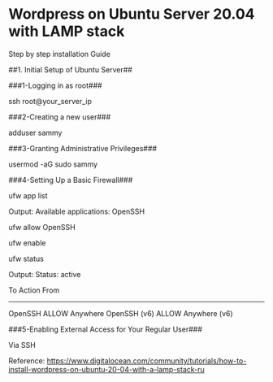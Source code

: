 # Wordpress on Ubuntu Server 20.04 with LAMP stack
Step by step installation Guide

##1. Initial Setup of Ubuntu Server##

###1-Logging in as root###

ssh root@your_server_ip

###2-Creating a new user###

adduser sammy

###3-Granting Administrative Privileges###

usermod -aG sudo sammy

###4-Setting Up a Basic Firewall###

ufw app list

Output:
Available applications:
  OpenSSH

ufw allow OpenSSH

ufw enable

ufw status

Output:
Status: active

To                         Action      From
--                         ------      ----
OpenSSH                    ALLOW       Anywhere
OpenSSH (v6)               ALLOW       Anywhere (v6)

###5-Enabling External Access for Your Regular User###

Via SSH





Reference: https://www.digitalocean.com/community/tutorials/how-to-install-wordpress-on-ubuntu-20-04-with-a-lamp-stack-ru

